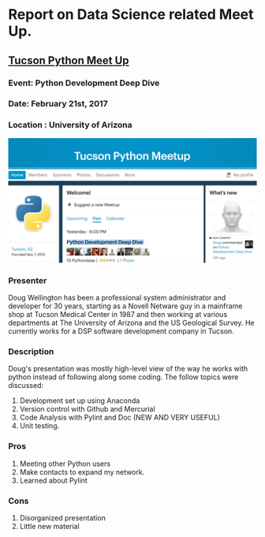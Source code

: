 Report on Data Science related Meet Up.
=======================================

## [Tucson Python Meet Up](https://www.meetup.com/Tucson-Python-Meetup/)
### Event: Python Development Deep Dive
### Date: February 21st, 2017
### Location : University of Arizona
![Meet Up](MeetUp.png)

### Presenter
Doug Wellington has been a professional system administrator and developer for 30 years, starting as a Novell Netware guy in a mainframe shop at Tucson Medical Center in 1987 and then working at various departments at The University of Arizona and the US Geological Survey.  He currently works for a DSP software development company in Tucson.

### Description
Doug's presentation was mostly high-level view of the way he works with python instead of following along some coding. The follow topics were discussed:  
1. Development set up using Anaconda  
2. Version control with Github and Mercurial  
3. Code Analysis with Pylint and Doc (NEW AND VERY USEFUL)  
4. Unit testing.

### Pros
1. Meeting other Python users  
2. Make contacts to expand my network.  
3. Learned about Pylint  

### Cons
1. Disorganized presentation  
2. Little new material  
